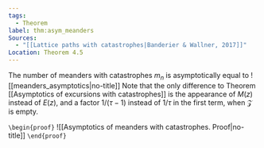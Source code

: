 ```yaml
---
tags:
  - Theorem
label: thm:asym_meanders
Sources:
  - "[[Lattice paths with catastrophes|Banderier & Wallner, 2017]]"
Location: Theorem 4.5
---
```

The number of meanders with catastrophes $m_n$ is asymptotically equal to
![[meanders_asymptotics|no-title]]
Note that the only difference to Theorem [[Asymptotics of excursions with catastrophes]] is the appearance of $M(z)$ instead of $E(z)$, and a factor $1/(\tau - 1)$ instead of $1/\tau$ in the first term, when $\mathcal{Z}$ is empty.

`\begin{proof}`
![[Asymptotics of meanders with catastrophes. Proof|no-title]]
`\end{proof}`
